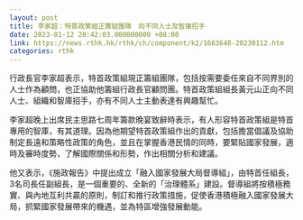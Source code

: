 ```yaml
---
layout: post
title: 李家超：特首政策組正籌組團隊　向不同人士及智庫招手
date: 2023-01-12 20:42:03.000000000 +08:00
link: https://news.rthk.hk/rthk/ch/component/k2/1683648-20230112.htm
categories: rthk
---
```


行政長官李家超表示，特首政策組現正籌組團隊，包括按需要委任來自不同界別的人士作為顧問，也正協助他籌組行政長官顧問團。特首政策組組長黃元山正向不同人士、組織和智庫招手，亦有不同人士主動表達有興趣幫忙。

李家超晚上出席民主思路七周年籌款晚宴致辭時表示，有人形容特首政策組是特首專用的智庫，有其道理。因為他期望特首政策組作出的貢獻，包括擔當倡議及協助制定長遠和策略性政策的角色，並且在掌握香港民情的同時，要緊貼國家發展，適時及審時度勢，了解國際關係和形勢，作出相關分析和建議。

他又表示，《施政報告》中提出成立「融入國家發展大局督導組」，由特首任組長，3名司長任副組長，是一個重要的、全新的「治理體系」建設。督導組將按積極務實、與內地互利共贏的原則，制訂和推行政策措施，促使香港積極融入國家發展大局，抓緊國家發展帶來的機遇，並為特區增強發展動能。
